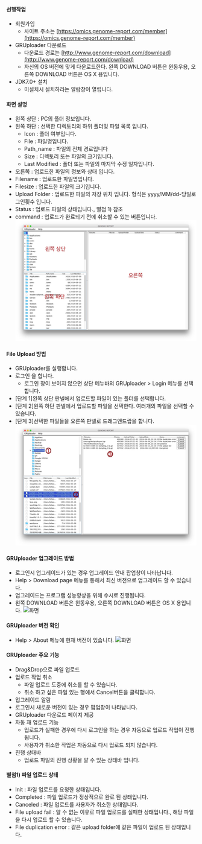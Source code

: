 
#### 선행작업
  - 회원가입
     - 사이트 주소는 [https://omics.genome-report.com/member](https://omics.genome-report.com/member)
  - GRUploader 다운로드
     - 다운로드 경로는 [http://www.genome-report.com/download](http://www.genome-report.com/download)
     - 자신의 OS 버전에 맞게 다운로드한다. 왼쪽 DOWNLOAD 버튼은 윈동우용, 오른쪽 DOWNLOAD 버튼은 OS X 용입니다.
  - JDK7.0+  설치
     - 미설치시 설치하라는 알람창이 열립니다.
     
#### 화면 설명 
 - 왼쪽 상단 : PC의 폴더 정보입니다.
 - 왼쪽 하단 : 선택한 디렉토리의 하위 폴더및 파일 목록 입니다.
   - Icon : 폴더 여부입니다.
   - File : 파일명입니다.
   - Path_name : 파일의 전체 경로입니다
   -  Size : 디렉토리 또는 파일의 크기입니다.
   -  Last Modified : 폴더 또는 파일의 마지막 수정 일자입니다.
 - 오른쪽   :  업로드한 파일의 정보와 상태 입니다.
  - Filename : 업로드한 파일명입니다.
  - Filesize : 업로드한 파일의 크기입니다.
  - Upload Folder : 업로드한 파일의 저장 위치 입니다. 형식은 yyyy/MM/dd-당일로그인횟수 입니다.
  - Status : 업로드 파일의 상태입니다., 별첨 1) 참조
  - command : 업로드가 완료되기 전에 취소할 수 있는 버튼입니다.
  ![화면](images/screen_1.jpg)
   
#### File Upload  방법 
- GRUploader를 실행합니다.
- 로그인 을 합니다.
   - 로그인 창이 보이지 않으면  상단 메뉴바의 GRUploader > Login  메뉴를 선택합니다.
- [단계 1]왼쪽 상단 판넬에서 업로드할 파일이 있는 폴더를 선택합니다.
- [단계 2]왼쪽 하단 판넬에서 업로드할 파일을 선택한다. 여러개의 파일을 선택할 수 있습니다.
- [단계 3]선택한 파일들을 오른쪽 판넬로 드래그앤드랍을 합니다.
![화면](images/screen_2.jpg)

#### GRUploader 업그레이드 방법 
- 로그인시 업그레이드가 있는 경우  업그레이드 안내 팝업창이 나타납니다.
-  Help > Download page 메뉴를 통해서 최신 버전으로 업그레이드 할 수 있습니다.
- 업그레이드는 프로그램 성능향상을 위해 수시로 진행됩니다.
- 왼쪽 DOWNLOAD 버튼은 윈동우용, 오른쪽 DOWNLOAD 버튼은 OS X 용입니다.
![화면](http://www.genome-report.com/assets/images/manual/screen_3.jpg)
 
#### GRUploader 버전 확인
- Help > About 메뉴에 현재 버전이 있습니다.
![화면](http://www.genome-report.com/assets/images/manual/screen_4.jpg)


#### GRUploader 주요 기능
 - Drag&Drop으로 파일 업로드
 - 업로드 작업 취소
   - 파일 업로드 도중에 취소를 할 수 있습니다.
   - 취소 하고 싶은 파일 있는 행에서 Cancel버튼을 클릭합니다.
 - 업그레이드 알람
  - 로그인시 새로운 버전이 있는 경우 팝업창이  나타납니다.
 - GRUploader 다운로드 페이지 제공
 - 자동 재 업로드 기능
   - 업로드가 실패한 경우에 다시 로그인을 하는 경우 자동으로 업로드 작업이 진행됩니다.
   - 사용자가 취소한 작업은 자동으로 다시 업로드 되지 않습니다. 
 - 진행 상태바
   - 업로드 파일의 진행 상황을 알 수 있는 상태바 입니다.

#### 별첨1) 파일 업로드 상태
 - Init : 파일 업로드를 요청한 상태입니다.
 - Completed : 파일 업로드가 정상적으로 완료 된 상태입니다.
 - Canceled : 파일 업로드를 사용자가 취소한 상태입니다.
 - File upload fail : 알 수 없는 이유로 파일 업로드를 실패한 상태입니다., 해당 파일을 다시 업로드 할 수 있습니다.
 - File duplication error : 같은 upload folder에 같은 파일이 업로드 된 상태입니다. 
